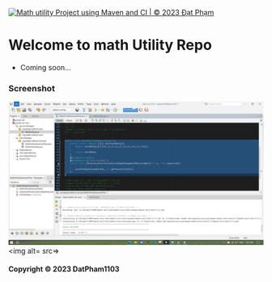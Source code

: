 [![Math utility Project using Maven and CI | © 2023 Đạt Phạm](https://github.com/DatPham1103/math-util-mvn/actions/workflows/math-util-ci.yml/badge.svg)](https://github.com/DatPham1103/math-util-mvn/actions/workflows/math-util-ci.yml)

# Welcome to math Utility Repo

* Coming soon...

### Screenshot
![DDT Source with JUnit](https://github.com/DatPham1103/math-util-mvn/blob/main/screenshots/vippro2k3.png)			<img alt= src=>

#### Copyright &#169; 2023 DatPham1103
